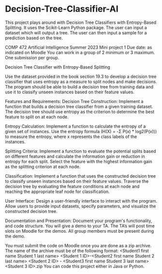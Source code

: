 # Decision-Tree-Classifier-AI

This project plays around with Decision Tree Classifiers with Entropy-Based Splitting. It uses the Scikit-Learn Python package. The user can input a dataset which will output a tree. The user can then input a sample for a prediction based on the tree.

COMP 472 Artificial Intelligence Summer 2023
Mini project 1
Due date: as indicated on Moodle
You can work in a group of 2 minimum or 3 maximum. One submission per group.

Decision Tree Classifier with Entropy-Based Splitting

Use the dataset provided in the book section 19.3 to develop a decision tree classifier that uses entropy as a measure to split nodes and make decisions. The program should be able to build a decision tree from training data and use it to classify unseen instances based on their feature values.

Features and Requirements:
Decision Tree Construction: Implement a function that builds a decision tree classifier from a given training dataset. The decision tree should use entropy as the criterion to determine the best feature to split on at each node.

Entropy Calculation: Implement a function to calculate the entropy of a given set of instances. Use the entropy formula (H(X) = -Σ P(x) \* log2(P(x))) to measure the entropy, where x represents the class labels of the instances.

Splitting Criteria: Implement a function to evaluate the potential splits based on different features and calculate the information gain or reduction in entropy for each split. Select the feature with the highest information gain as the splitting criterion at each node.

Classification: Implement a function that uses the constructed decision tree to classify unseen instances based on their feature values. Traverse the decision tree by evaluating the feature conditions at each node and reaching the appropriate leaf node for classification.

User Interface: Design a user-friendly interface to interact with the program. Allow users to provide input datasets, specify parameters, and visualize the constructed decision tree.

Documentation and Presentation: Document your program's functionality, and code structure. You will give a demo to your TA. The TA’s will post time slots on Moodle for the demos. All group members must be present during the demo.

You must submit the code on Moodle once you are done as a zip archive. The name of the archive must be of the following format:
<Student1 first name Student 1 last name> <Student 1 ID>-<Student2 first name Student 2 last name> <Student 2 ID> - <Student3 first name Student 3 last name> <Student 3 ID>.zip
You can code this project either in Java or Python.
